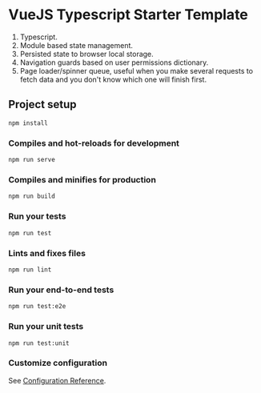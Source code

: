 # VueJS Typescript Starter Template

1. Typescript.
2. Module based state management.
3. Persisted state to browser local storage. 
4. Navigation guards based on user permissions dictionary.
5. Page loader/spinner queue, useful when you make several requests to fetch data and you don't know which one will finish first.

## Project setup
```
npm install
```

### Compiles and hot-reloads for development
```
npm run serve
```

### Compiles and minifies for production
```
npm run build
```

### Run your tests
```
npm run test
```

### Lints and fixes files
```
npm run lint
```

### Run your end-to-end tests
```
npm run test:e2e
```

### Run your unit tests
```
npm run test:unit
```

### Customize configuration
See [Configuration Reference](https://cli.vuejs.org/config/).
